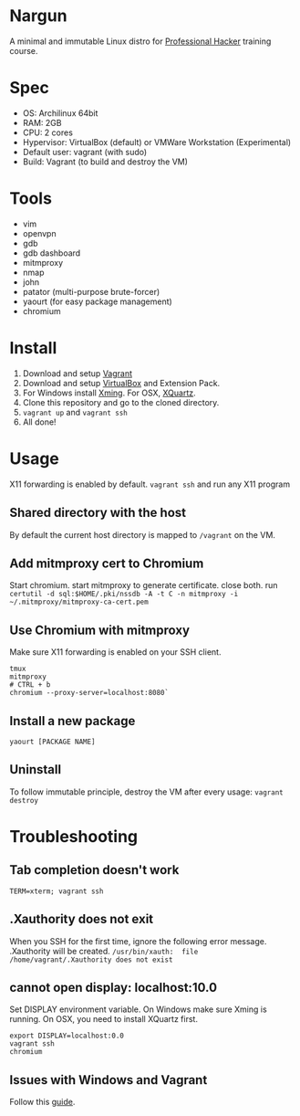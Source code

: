 # Nargun
A minimal and immutable Linux distro for [Professional Hacker](https://elttam.com.au/training) training course.

# Spec
* OS: Archilinux 64bit
* RAM: 2GB
* CPU: 2 cores
* Hypervisor: VirtualBox (default) or VMWare Workstation (Experimental)
* Default user: vagrant (with sudo)
* Build: Vagrant (to build and destroy the VM)

# Tools
* vim
* openvpn
* gdb
* gdb dashboard
* mitmproxy
* nmap
* john
* patator (multi-purpose brute-forcer)
* yaourt (for easy package management)
* chromium

# Install

1. Download and setup [Vagrant](https://www.vagrantup.com/)
2. Download and setup [VirtualBox](https://www.virtualbox.org/) and Extension Pack.
3. For Windows install [Xming](https://sourceforge.net/projects/xming/). For OSX, [XQuartz](https://www.xquartz.org/).
4. Clone this repository and go to the cloned directory.
5. `vagrant up` and `vagrant ssh`
6. All done!

# Usage
X11 forwarding is enabled by default. `vagrant ssh` and run any X11 program

## Shared directory with the host
By default the current host directory is mapped to `/vagrant` on the VM.

## Add mitmproxy cert to Chromium
Start chromium. start mitmproxy to generate certificate. close both.
run `certutil -d sql:$HOME/.pki/nssdb -A -t C -n mitmproxy -i ~/.mitmproxy/mitmproxy-ca-cert.pem`

## Use Chromium with mitmproxy
Make sure X11 forwarding is enabled on your SSH client.
```
tmux
mitmproxy
# CTRL + b
chromium --proxy-server=localhost:8080`
```

## Install a new package
`yaourt [PACKAGE NAME]`

## Uninstall
To follow immutable principle, destroy the VM after every usage:
`vagrant destroy`

# Troubleshooting
## Tab completion doesn't work
`TERM=xterm; vagrant ssh`

## .Xauthority does not exit
When you SSH for the first time, ignore the following error message.
.Xauthority will be created.
`/usr/bin/xauth:  file /home/vagrant/.Xauthority does not exist`

## cannot open display: localhost:10.0
Set DISPLAY environment variable. On Windows make sure Xming is running.
On OSX, you need to install XQuartz first.
```
export DISPLAY=localhost:0.0
vagrant ssh
chromium
```

## Issues with Windows and Vagrant
Follow this [guide](https://www.swtestacademy.com/quick-start-vagrant-windows-10/).
